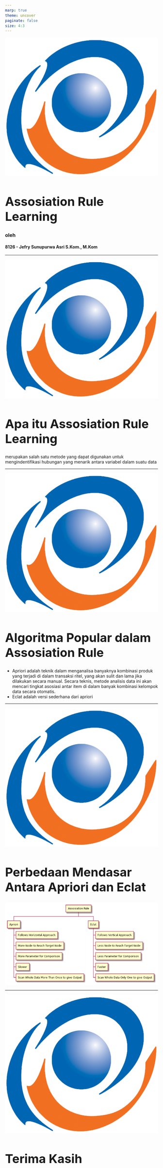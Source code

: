 ```yaml
---
marp: true
theme: uncover
paginate: false
size: 4:3
---
```

<style>
    :root {
        --color-background: #FFFFFF;
        --color-foreground: #101010;
        font-family: MesloLGS NF;
        font-size : 20px;
    }
    h1 {
        font-size : 40px;
    }

    header {
        top: 30px;
    }

    footer {
        bottom: 30px;
    }
    
</style>
![bg contain opacity blur](ueu.png)
# Assosiation Rule Learning
### oleh
#### 8126 - Jefry Sunupurwa Asri S.Kom., M.Kom

---
![bg contain opacity blur](ueu.png)
# Apa itu Assosiation Rule Learning
merupakan salah satu metode yang dapat digunakan untuk mengindentifikasi hubungan yang menarik antara variabel dalam suatu data

---
![bg contain opacity blur](ueu.png)
# Algoritma Popular dalam Assosiation Rule
- Apriori
adalah teknik dalam menganalisa banyaknya kombinasi produk yang terjadi di dalam transaksi ritel, yang akan sulit dan lama jika dilakukan secara manual. Secara teknis, metode analisis data ini akan mencari tingkat asosiasi antar item di dalam banyak kombinasi kelompok data secara otomatis.
- Eclat
adalah versi sederhana dari apriori 

---
![bg contain opacity blur](ueu.png)
# Perbedaan Mendasar Antara Apriori dan Eclat
![image](eclatapriori.png)


---
![bg contain opacity blur](ueu.png)
# Terima Kasih
